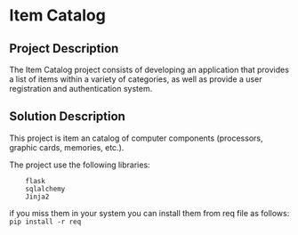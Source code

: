 # Item Catalog

## Project Description
The Item Catalog project consists of developing an application that provides a list of
items within a variety of categories, as well as provide a user registration and authentication system.

## Solution Description
This project is item an catalog of computer components (processors, graphic cards, memories, etc.).

The project use the following libraries:

        flask
        sqlalchemy
        Jinja2

if you miss them in your system you can install them from req file as follows:
```pip install -r req```
